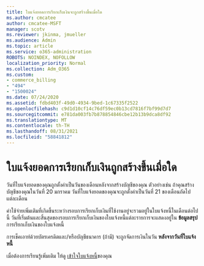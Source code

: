 ```yaml
---
title: ใบแจ้งยอดการเรียกเก็บเงินจะถูกสร้างขึ้นเมื่อใด
ms.author: cmcatee
author: cmcatee-MSFT
manager: scotv
ms.reviewer: jkinma, jmueller
ms.audience: Admin
ms.topic: article
ms.service: o365-administration
ROBOTS: NOINDEX, NOFOLLOW
localization_priority: Normal
ms.collection: Adm_O365
ms.custom:
- commerce_billing
- "494"
- "1500024"
ms.date: 07/24/2020
ms.assetid: fdbd403f-49d0-4934-9bed-1c67335f2522
ms.openlocfilehash: c9d1d10cf14c76df59ec0b13cd7816f7bf99d7d7
ms.sourcegitcommit: e781da003fb7b878854846cbe12b13b9dca8df92
ms.translationtype: MT
ms.contentlocale: th-TH
ms.lasthandoff: 08/31/2021
ms.locfileid: "58841812"
---
```

# <a name="when-is-the-billing-statement-generated"></a>ใบแจ้งยอดการเรียกเก็บเงินถูกสร้างขึ้นเมื่อใด

วันที่ใบแจ้งยอดของคุณถูกตั้งค่าเป็นวันของเดือนหลังจากสร้างบัญชีของคุณ ตัวอย่างเช่น ถ้าคุณสร้างบัญชีของคุณในวันที่ 20 มกราคม วันที่ใบแจ้งยอดของคุณจะถูกตั้งค่าเป็นวันที่ 21 ของเดือนถัดไปแต่ละเดือน

ค่าใช้จ่ายเพิ่มเติมที่เกิดขึ้นระหว่างรอบการเรียกเก็บเงินที่ใช้งานอยู่จะรวมอยู่ในใบแจ้งหนี้ในเดือนต่อไปนี้ วันที่เริ่มต้นและสิ้นสุดของรอบการเรียกเก็บเงินของใบแจ้งหนี้แต่ละรายการจะแสดงอยู่ใน **ข้อมูลสรุป** การเรียกเก็บเงินของใบแจ้งหนี้

การเช็คเอาท์ด้วยบัตรเครดิตและ/หรือบัญชีธนาคาร (ถ้ามี) จะถูกจัดการเงินในวัน **หลังจากวันที่ใบแจ้งหนี้**
  
เมื่อต้องการเรียนรู้เพิ่มเติม ให้ดู [เข้าใจใบแจ้งหนี้](https://docs.microsoft.com/microsoft-365/commerce/billing-and-payments/understand-your-invoice2)ของคุณ